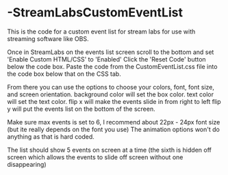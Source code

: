 # -StreamLabsCustomEventList
This is the code for a custom event list for stream labs for use with streaming software like OBS.

Once in StreamLabs on the events list screen scroll to the bottom and set 'Enable Custom HTML/CSS' to 'Enabled'
Click the 'Reset Code' button below the code box.
Paste the code from the CustomEventList.css file into the code box below that on the CSS tab.

From there you can use the options to choose your colors, font, font size, and screen orientation.
background color will set the box color.
text color will set the text color. 
flip x will make the events slide in from right to left
flip y will put the events list on the bottom of the screen.

Make sure max events is set to 6, I recommend about 22px - 24px font size (but ite really depends on the font you use)
The animation options won't do anything as that is hard coded. 

The list should show 5 events on screen at a time (the sixth is hidden off screen which allows the events to slide off screen without one disappearing)

